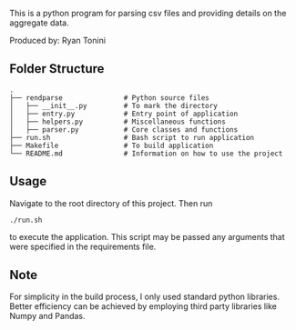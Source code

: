 This is a python program for parsing csv files and providing details on the aggregate data.

Produced by: Ryan Tonini


Folder Structure
----------------

    .                 
    ├── rendparse			    # Python source files 
    │   ├── __init__.py         # To mark the directory
    │   ├── entry.py            # Entry point of application
    │   ├── helpers.py          # Miscellaneous functions 
    │   ├── parser.py           # Core classes and functions 
    ├── run.sh                  # Bash script to run application 
    ├── Makefile				# To build application
    └── README.md      			# Information on how to use the project


Usage
-----

Navigate to the root directory of this project.  Then run

    ./run.sh

 to execute the application.  This script may be passed any arguments that were specified in the requirements file.


 Note
-----

For simplicity in the build process, I only used standard python libraries.  Better efficiency can be achieved by employing third party libraries like Numpy and Pandas.  